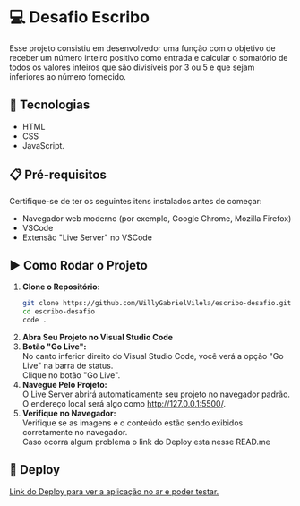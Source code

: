 # 💻 Desafio Escribo

Esse projeto consistiu em desenvolvedor uma função com o objetivo de receber um número inteiro positivo como entrada e calcular o somatório de todos os valores inteiros que são divisíveis por 3 ou 5 e que sejam inferiores ao número fornecido.

## 🚀 Tecnologias

<ul>
  <li>HTML</li>
  <li>CSS</li>
  <li>JavaScript.</li>
</ul>

## 📋 Pré-requisitos

Certifique-se de ter os seguintes itens instalados antes de começar:
- Navegador web moderno (por exemplo, Google Chrome, Mozilla Firefox)
- VSCode
- Extensão "Live Server" no VSCode

## ▶️ Como Rodar o Projeto

1. **Clone o Repositório:**
   ```bash
   git clone https://github.com/WillyGabrielVilela/escribo-desafio.git
   cd escribo-desafio
   code .
   ```
2. **Abra Seu Projeto no Visual Studio Code**
3. **Botão "Go Live":** <br/>
No canto inferior direito do Visual Studio Code, você verá a opção "Go Live" na barra de status. <br/>
Clique no botão "Go Live".
4. **Navegue Pelo Projeto:** <br/>
O Live Server abrirá automaticamente seu projeto no navegador padrão. <br/>
O endereço local será algo como http://127.0.0.1:5500/.
5. **Verifique no Navegador:** <br/>
Verifique se as imagens e o conteúdo estão sendo exibidos corretamente no navegador. <br/>
Caso ocorra algum problema o link do Deploy esta nesse READ.me
## 🚀 Deploy
<a href="https://escribojs.vercel.app/">Link do Deploy para ver a aplicação no ar e poder testar.</a>
